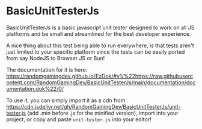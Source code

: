 # BasicUnitTesterJs
BasicUnitTesterJs is a basic javascript unit tester designed to work on all JS platforms and be small and streamlined for the best developer experience.

A nice thing about this test being able to run everywhere, is that
tests aren't just limited to your specific platform since the tests can be easily ported from say NodeJS to Browser JS or Bun!

The documentation for it is here: https://randomgamingdev.github.io/EzDok/#v1/%22https://raw.githubusercontent.com/RandomGamingDev/BasicUnitTesterJs/main/documentation/documentation.dok%22/0/

To use it, you can simply import it as a cdn from https://cdn.jsdelivr.net/gh/RandomGamingDev/BasicUnitTesterJs/unit-tester.js (add .min before .js for the minified version), import into your project, or copy and paste `unit-tester.js` into your editor!

